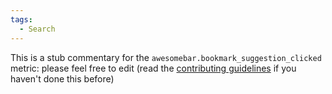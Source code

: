 ```yaml
---
tags:
  - Search
---
```


This is a stub commentary for the `awesomebar.bookmark_suggestion_clicked` metric: please feel free to edit (read the
[contributing guidelines](https://github.com/mozilla/glean-annotations/blob/main/CONTRIBUTING.md)
if you haven't done this before)
